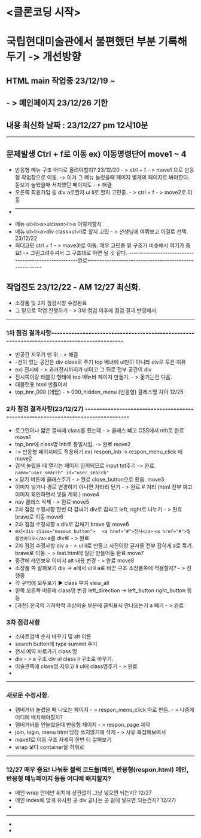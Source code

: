 # <클론코딩 시작> 
# 국립현대미술관에서 불편했던 부분 기록해두기 -> 개선방향

## HTML main 작업중 23/12/19 ~ 
## - > 메인페이지 23/12/26 기한
## 내용 최신화 날짜 : 23/12/27 pm 12시10분
--------------------------------------------------------------------------------------------------------------
## 문제발생 Ctrl + f로 이동 ex) 이동명령단어 move1 ~ 4

* 반응형 메뉴 구조 어디로 올려야할지? 23/12/20 - > ctrl + f - > move1 으로 반응형 작업장으로 이동.
-> 이거 그 메뉴 눌렀을때 페이지 별개의 페이지로 봐야한다. 돋보기 눌었을때 서치했던 페이지도 - > 해결
* 오른쪽 회원가입 등 div a로할지 ul li로 할지 고민중. - >  ctrl + f - > move2로 이동
* -------------------------------------------------------------------------------------------------------------
* 메뉴 ul>li>a>ulclass>li>a 이렇게할지
* 메뉴 ul>li>a>div class>ul>li로 할지 고민 - > 선생님께 여쭤보고 이걸로 선택. 23/12/22
* 최대고민 ctrl + f - > move3!로 이동. 매우 고민중 밑 구조가 비슷해서 여기가 중요!
-> 그림그려주셔서 그 구조대로 하면 될 것 같다.
-----------------------------------------------------완료-------------------------------------------------------
## 작업진도 23/12/22 - AM 12/27 최신화.

* 소장품 및 2차 점검사항 수정완료
* 그 밑으로 작업 진행하기 - > 3차 점검 이후에 점검 결과 반영해서.
----------------------------------------------------------------------------------------------------------------
### 1차 점검 결과사항-------------------------------------------------------------------------------------------

* 빈공간 지우기 맨 위 - > 해결 
* -선이 있는 공간은 div class로 주기 top 배너에 ul만이 아니라 div로 묶은 이유 
* ex) 전시에 - > 과거전시까지가 ul이고 그 뒤로 전부 공간이 div
* 전시쪽이랑 태블릿 형태에 top 메뉴바 페이지 만들기. - > 옮기는건 다음.
* 태블릿용 html 만들어서
*  top_bnr_000 (데탑) - > 000_hidden_menu (반응형) 클레스명 차이 12/25

### 2차 점검 결과사항(23/12/27) ---------------------------------------------------------------------------------

*  로그인이나 얇은 글씨에 class를 줬는데 - > 클래스 뺴고 CSS에서 nth로 완료 move1
*  top_bnr에 class명 lnb로 통일시킴. -> 완료 move2
* -> 반응형 페이지에도 적용하기 ex) respon_lnb  -> respon_menu_click 에 move2
*  검색 눌렸을 때 열리는 페이지 입력되므로 input txt주기  -> 완료 `name="user_search" id="user_search"`
*  x 닫기 버튼에 클래스주기 - > 완료 close_button으로 줬음. move3
*  이미지 넣거나 경로 변경하기 아니면 차라리 닫기 - > 완료 # 처리 (html 전부 짜고 이미지 확인하면서 넣을 계획.) move4
*  nav 클래스 삭제 - > 완료 move5
*  2차 점검 수정사항 한번 더 감싸기 div로 감싸고 left, right로 나누기 - > 완료 brave로 이동 move6
*  2차 점검 수정사항 a div로 감싸기 brave 밑 move6
*    ex)`<div class="museum_button"> `
        ` <a href="#">전시</a>` 
        `<a href="#">필름앤비디오</a>` a를 div로 - > 완료
*  2차 점검 수정사항 div a - >  ul li로 만들고 사진이랑 글자들 전부 잡히게 a로 묶기. brave로 이동. - > test.html에 일단 만들어둠 완료  move7
*  중간에 레인보우 이미지 alt 내용 변경 - > 완료 move8
*  소장품 쪽 살펴보기 div -> a에서 ul li a로 바꾼 구조 소장품쪽에 적용할지? - > 진행중
*  각 구역에 모두보기 ▶ class 부여 view_all 
*  왼쪽 오른쪽 버튼에 class명 변경 left_direction -> left_button right_button 등등 
*  [과천] 한국의 기하학적 추상미술 부분에 클릭표시 안나오는거 a 빼기 - > 완료

### 3차 점검사항
*  스마트검색 순서 바꾸기 및 alt 이름 
*  search button에 type summit 주기 
*  전시 예약 바로가기 class 명 
*  div - > a 구조 div ul class li 구조로 바꾸기.
*  미술관쪽에 class명 지우고 li ul에 class명주기 - > 완료
* 
--------------------------------------------------------------------------------------------------------------------
### 새로운 수정사항. 

* 햄버거바 눌렀을 때 나오는 페이지 - > respon_menu_click 따로 만듬. - > 나중에 어디에 배치해야할지?
* 햄버거바를 안눌었을때 반응형 페이지 - > respon_page 제작 
* join, login, menu html 당장 쓰지않기에 삭제 - > 사유 복잡해보여서 
* mave1로 이동 구조 자세히 한번 더 살펴보기
* wrap 보다 container을 하위로 

---------------------------------------------------------------------------------------------------------------------
### 12/27 매우 중요! 나눠둔 블럭 코드들(메인, 반응형(respon.html) 메인, 반응형 메뉴페이지 등등 어디에 배치할지?

* 메인 wrap 안에만 위치에 상관없이 그냥 넣으면 되는지? 12/27
* 메인 index에 맞게 유사한 곳 div 끝나는 곳 밑에 넣으면 되는건지? 12/27)
* 
----------------------------------------------------------------------------------------------------------------------
* 
* 

